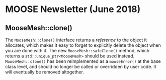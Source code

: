 # MOOSE Newsletter (June 2018)

## MooseMesh::clone()

The `MooseMesh::clone()` interface returns a *reference* to the object it allocates, which
makes it easy to forget to explicitly delete the object when you are done with it. The
new `MooseMesh::safeClone()` method, which returns a `std::unique_ptr<MooseMesh>` should
be used instead. `MooseMesh::clone()` has been reimplemented as a `mooseError()` at the
base class level, and should no longer be called or overridden by user code. It will
eventually be removed altogether.
